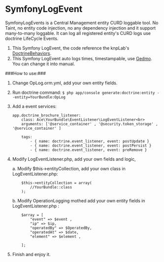 # SymfonyLogEvent
SymfonyLogEvents is a Central Management entity CURD loggable tool. No Taint, no entity code injection, no any dependency injection and it support many-to-many loggable. It can log all registered entity's CURD logs use doctrine LifeCycle Events. 

1. This Symfony LogEvent, the code reference the knpLab's <a href="https://github.com/KnpLabs/DoctrineBehaviors">DoctrineBehaviors</a>.
2. This Symfony LogEvent auto logs times, timestampable, use <a href="http://symfony.com/doc/current/doctrine/common_extensions.html">Gedmo</a>. You can change it into manual.

###How to use:###

1. Change OpLog.orm.yml, add your own entity fields.

2. Run doctrine command: 
	```$ php app/console generate:doctrine:entity --entity=YourBundle:OpLog```

3. Add a event services:
	```
	app.doctrine_brochure_listener:
		class: Ace\YourBundle\EventListener\LogEventListener<br>
		arguments: ['@service_container' , '@security.token_storage' , '@service_container' ]

		tags:
		    - { name: doctrine.event_listener, event: postUpdate }
		    - { name: doctrine.event_listener, event: postPersist }
		    - { name: doctrine.event_listener, event: preRemove }
	```

4. Modify LogEventListener.php, add your own fields and logic,

	a. Modify $this->entityCollection, add your own class in LogEventListener.php:
	```
		$this->entityCollection = array(
		    //YourBundle::class
		);
	```
	b. Modify OperationLogging mothed add your own entity fields in LogEventListener.php :<br>
	```
	    $array = [
			"event" => $event ,
			"ip" => $ip,
			"operatedBy" => $OperatedBy,
			"operatedAt" => $date,
			"element" => $element ,

	    ];
	```

5. Finish and enjoy it.
